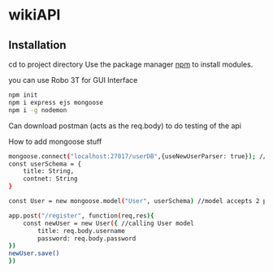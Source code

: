 # wikiAPI
## Installation
cd to project directory
Use the package manager [npm](https://nodejs.org/en/download/) to install modules.

you can use Robo 3T for GUI Interface

```bash
npm init
npm i express ejs mongoose
npm i -g nodemon
```

Can download postman (acts as the req.body) to do testing of the api

How to add mongoose stuff
```bash
mongoose.connect("localhost:27017/userDB",{useNewUserParser: true}); //userDB is the DB i want to create
const userSchema = {
	title: String,
	contnet: String
}

const User = new mongoose.model("User", userSchema) //model accepts 2 params, singular name of ur collection and then the schema

app.post("/register", function(req,res){
	const newUser = new User({ //calling User model
		title: req.body.username
		password: req.body.password
}) 
newUser.save()
})
```
